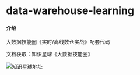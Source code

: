# data-warehouse-learning

#### 介绍

大数据技能圈《实时/离线数仓实战》配套代码

文档获取：知识星球《大数据技能圈》

![知识星球地址](https://github.com/Mrkuhuo/data-warehouse-learning/blob/master/src/main/java/org/bigdatatechcir/warehouse/images/zhishixingqiu.jpg)